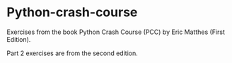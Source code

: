 # Python-crash-course

Exercises from the book Python Crash Course (PCC) by Eric Matthes (First Edition).

Part 2 exercises are from the second edition.
